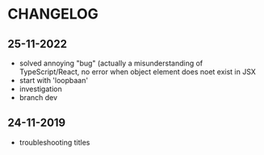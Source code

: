 # CHANGELOG

## 25-11-2022

- solved annoying "bug" (actually a misunderstanding of TypeScript/React, no error when object element does noet exist in JSX
- start with 'loopbaan'
- investigation
- branch dev

## 24-11-2019

- troubleshooting titles
